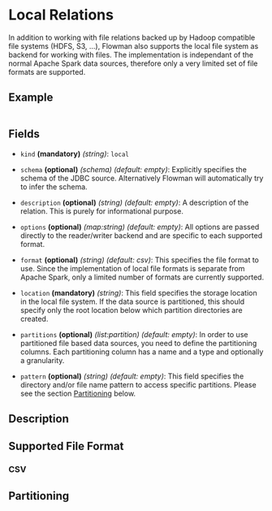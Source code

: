 
# Local Relations
In addition to working with file relations backed up by Hadoop compatible file systems (HDFS,
S3, ...), Flowman also supports the local file system as backend for working with files. The
implementation is independant of the normal Apache Spark data sources, therefore only a very
limited set of file formats are supported.

## Example
```
```

## Fields
 * `kind` **(mandatory)** *(string)*: `local`
 
 * `schema` **(optional)** *(schema)* *(default: empty)*: 
 Explicitly specifies the schema of the JDBC source. Alternatively Flowman will automatically
 try to infer the schema.
 
 * `description` **(optional)** *(string)* *(default: empty)*:
 A description of the relation. This is purely for informational purpose.
 
 * `options` **(optional)** *(map:string)* *(default: empty)*:
 All options are passed directly to the reader/writer backend and are specific to each
 supported format.
 
 * `format` **(optional)** *(string)* *(default: csv)*:
 This specifies the file format to use. Since the implementation of local file formats
 is separate from Apache Spark, only a limited number of formats are currently supported.

 * `location` **(mandatory)** *(string)*:
  This field specifies the storage location in the local file system. If the data 
  source is partitioned, this should  specify only the root location below which partition 
  directories are created.

 * `partitions` **(optional)** *(list:partition)* *(default: empty)*:
 In order to use partitioned file based data sources, you need to define the partitioning
 columns. Each partitioning column has a name and a type and optionally a granularity.

 * `pattern` **(optional)** *(string)* *(default: empty)*:
 This field specifies the directory and/or file name pattern to access specific partitions. 
 Please see the section [Partitioning](#Partitioning) below. 


## Description

## Supported File Format

### CSV

## Partitioning
